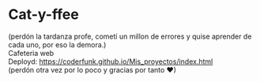 # Cat-y-ffee
(perdón la tardanza profe, cometí un millon de errores y quise aprender de cada uno, por eso la demora.) <br>
Cafeteria web <br>
Deployd: https://coderfunk.github.io/Mis_proyectos/index.html <br>
(perdón otra vez por lo poco y gracias por tanto ♥)
